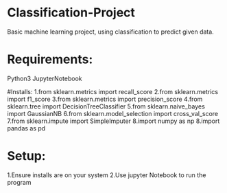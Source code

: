 # Classification-Project
Basic machine learning project, using classification to predict given data.

# Requirements:
Python3
JupyterNotebook

#Installs:
1.from sklearn.metrics import recall_score
2.from sklearn.metrics import f1_score
3.from sklearn.metrics import precision_score
4.from sklearn.tree import DecisionTreeClassifier
5.from sklearn.naive_bayes import GaussianNB
6.from sklearn.model_selection import cross_val_score
7.from sklearn.impute import SimpleImputer
8.import numpy as np
8.import pandas as pd

# Setup:
1.Ensure installs are on your system
2.Use jupyter Notebook to run the program

